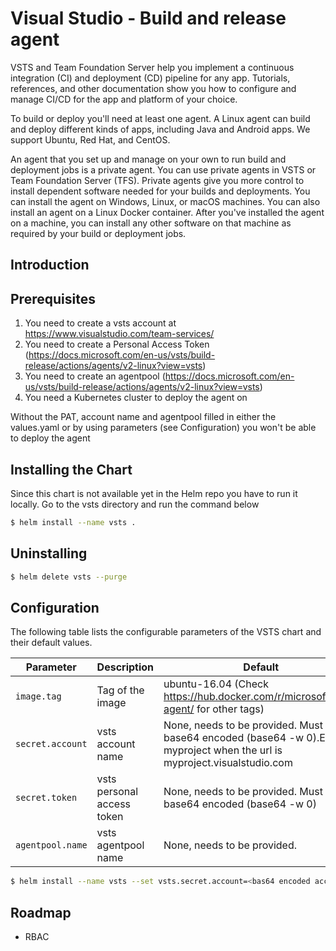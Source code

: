 # Visual Studio - Build and release agent #

VSTS and Team Foundation Server help you implement a continuous integration (CI) and deployment (CD) pipeline for any app. Tutorials, references, and other documentation show you how to configure and manage CI/CD for the app and platform of your choice.

To build or deploy you'll need at least one agent. A Linux agent can build and deploy different kinds of apps, including Java and Android apps. We support Ubuntu, Red Hat, and CentOS.

An agent that you set up and manage on your own to run build and deployment jobs is a private agent. You can use private agents in VSTS or Team Foundation Server (TFS). Private agents give you more control to install dependent software needed for your builds and deployments.
You can install the agent on Windows, Linux, or macOS machines. You can also install an agent on a Linux Docker container.
After you've installed the agent on a machine, you can install any other software on that machine as required by your build or deployment jobs.


## Introduction


## Prerequisites
1. You need to create a vsts account at https://www.visualstudio.com/team-services/
2. You need to create a Personal Access Token (https://docs.microsoft.com/en-us/vsts/build-release/actions/agents/v2-linux?view=vsts)
3. You need to create an agentpool (https://docs.microsoft.com/en-us/vsts/build-release/actions/agents/v2-linux?view=vsts)
4. You need a Kubernetes cluster to deploy the agent on

Without the PAT, account name and agentpool filled in either the values.yaml or by using parameters (see Configuration) you won't be able to deploy the agent

## Installing the Chart
Since this chart is not available yet in the Helm repo you have to run it locally. Go to the vsts directory and run the command below
```bash
$ helm install --name vsts .
```

## Uninstalling
```bash
$ helm delete vsts --purge
```

## Configuration
The following table lists the configurable parameters of the VSTS chart and their default values.

| Parameter                | Description                   | Default                                                                                                                    |
| ------------------------ | ----------------------------  | -------------------------------------------------------------------------------------------------------------------------- |
| `image.tag`              |  Tag of the image             | ubuntu-16.04 (Check https://hub.docker.com/r/microsoft/vsts-agent/ for other tags)                                         |
| `secret.account`         |  vsts account name            | None, needs to be provided. Must be base64 encoded (base64 -w 0).E.g. myproject when the url is myproject.visualstudio.com |
| `secret.token`           |  vsts personal access token   | None, needs to be provided. Must be base64 encoded (base64 -w 0)                                                           |
| `agentpool.name`         |  vsts agentpool name          | None, needs to be provided.                                                                                                |


```bash
$ helm install --name vsts --set vsts.secret.account=<bas64 encoded account name>,vsts.secret.token=<base64 encoded token>,vsts.agentpool.name=<naam> .
```

## Roadmap
- RBAC
